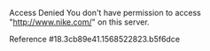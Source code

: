 Access Denied You don't have permission to access "http://www.nike.com/" on this server.

Reference #18.3cb89e41.1568522823.b5f6dce